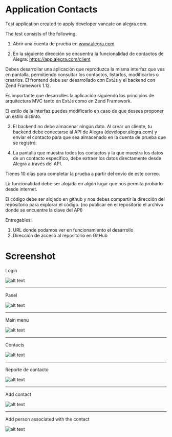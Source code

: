 # Application Contacts

Test application created to apply developer vancate on alegra.com.

The test consists of the following:

1. Abrir una cuenta de prueba en www.alegra.com

2. En la siguiente dirección se encuentra la funcionalidad de contactos de Alegra:
https://app.alegra.com/client

Debes desarrollar una aplicación que reproduzca la misma interfaz que ves en pantalla, permitiendo consultar los contactos, listarlos, modificarlos o crearlos. El frontend debe ser desarrollado con ExtJs y el backend con Zend Framework 1.12.

Es importante que desarrolles la aplicación siguiendo los principios de arquitectura MVC tanto en ExtJs como en Zend Framework.

El estilo de la interfaz puedes modificarlo en caso de que desees proponer un estilo distinto.

3. El backend no debe almacenar ningún dato. Al crear un cliente, tu backend debe conectarse al API de Alegra (developer.alegra.com) y enviar el contacto para que sea almacenado en la cuenta de prueba que se registró.

4. La pantalla que muestra todos los contactos y la que muestra los datos de un contacto específico, debe extraer los datos directamente desde Alegra a través del API.

Tienes 10 días para completar la prueba a partir del envío de este correo.

La funcionalidad debe ser alojada en algún lugar que nos permita probarlo desde internet.

El código debe ser alojado en github y nos debes compartir la dirección del repositorio para explorar el código. (no publicar en el repositorio el archivo donde se encuentre la clave del API)

Entregables:

1. URL donde podamos ver en funcionamiento el desarrollo
2. Dirección de acceso al repositorio en GitHub

# Screenshot

Login

![alt text](https://raw.githubusercontent.com/yosa/alegra-app-contacts/master/public/contacts/screenshot/login.jpg)

---

Panel

![alt text](https://raw.githubusercontent.com/yosa/alegra-app-contacts/master/public/contacts/screenshot/panel.jpg)

---

Main menu

![alt text](https://raw.githubusercontent.com/yosa/alegra-app-contacts/master/public/contacts/screenshot/mainMenu.jpg)

---

Contacts

![alt text](https://raw.githubusercontent.com/yosa/alegra-app-contacts/master/public/contacts/screenshot/contacts.jpg)

---

Reporte de contacto

![alt text](https://raw.githubusercontent.com/yosa/alegra-app-contacts/master/public/contacts/screenshot/contactReport.jpg)

---

Add contact

![alt text](https://raw.githubusercontent.com/yosa/alegra-app-contacts/master/public/contacts/screenshot/contactAdd.jpg)

---

Add person associated with the contact

![alt text](https://raw.githubusercontent.com/yosa/alegra-app-contacts/master/public/contacts/screenshot/contactAddPeople.jpg)